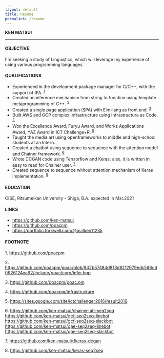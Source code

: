 ```yaml
---
layout: default
title: Resume
permalink: /resume
---
```



**KEN MATSUI**

---

#### OBJECTIVE
I'm seeking a study of Linguistics, which will leverage my experience of using various programming languages.

#### QUALIFICATIONS
* Experienced in the development package manager for C/C++, with the support of IPA. <sup>[1](#footnote1)</sup>
* Created an inference mechanism from string to function using template metaprogramming of C++. <sup>[2](#footnote2)</sup>
* Created a single page application (SPA) with Elm-lang as front end. <sup>[3](#footnote3)</sup>
* Built AWS and GCP complex infrastructure using Infrastructure as Code. <sup>[4](#footnote4)</sup>
* Won the Excellence Award, Furyu Award, and Works Applications Award, YAZ Award in ICT Challenge+R. <sup>[5](#footnote5)</sup>
* Taught the media art using openframeworks to middle and high-school students at an Intern.
* Created a chatbot using sequence to sequence with the attention model and Chainer framework. <sup>[6](#footnote6)</sup>
* Wrote DCGAN code using Tensorflow and Keras; also, it is written in easy to read for Chainer user. <sup>[7](#footnote7)</sup>
* Created sequence to sequence without attention mechanism of Keras implementation. <sup>[8](#footnote8)</sup>

<!--
#### KEYWORDS
* Programming Language
* Type System
* Functional Programming
* C++17

#### WORK EXPERIENCE
none
-->

#### EDUCATION
CISE, Ritsumeikan University - Shiga, B.A. expected in Mar.2021

#### LINKS
* <https://github.com/ken-matsui>
* <https://github.com/poacpm>
* <https://portfolio.forkwell.com/@matken11235>

#### FOOTNOTE
<a name="footnote1">1</a>.
<https://github.com/poacpm>

<a name="footnote2">2</a>.
<https://github.com/poacpm/poac/blob/642b57484d813d6212979edc566cd0926124ea92/include/poac/core/infer.hpp>

<a name="footnote3">3</a>.
<https://github.com/poacpm/poac.pm>

<a name="footnote4">4</a>.
<https://github.com/poacpm/infrastructure>

<a name="footnote5">5</a>.
<https://sites.google.com/site/ictchallenger2016/result2016>

<a name="footnote6">6</a>.
<https://github.com/ken-matsui/chainer-att-seq2seq> <br>
<https://github.com/ken-matsui/gcf-seq2seq-linebot> <br>
<https://github.com/ken-matsui/gcf-seq2seq-slackbot> <br>
<https://github.com/ken-matsui/gae-seq2seq-linebot> <br>
<https://github.com/ken-matsui/gae-seq2seq-slackbot>

<a name="footnote7">7</a>.
<https://github.com/ken-matsui/tfkeras-dcgan>

<a name="footnote8">8</a>.
<https://github.com/ken-matsui/keras-seq2seq>
